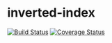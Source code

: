 # inverted-index
[![Build Status](https://travis-ci.org/andela-vnwosu/inverted-index.svg?branch=master)](https://travis-ci.org/andela-vnwosu/inverted-index)
[![Coverage Status](https://coveralls.io/repos/github/andela-vnwosu/inverted-index/badge.svg?branch=feature)](https://coveralls.io/github/andela-vnwosu/inverted-index?branch=feature)